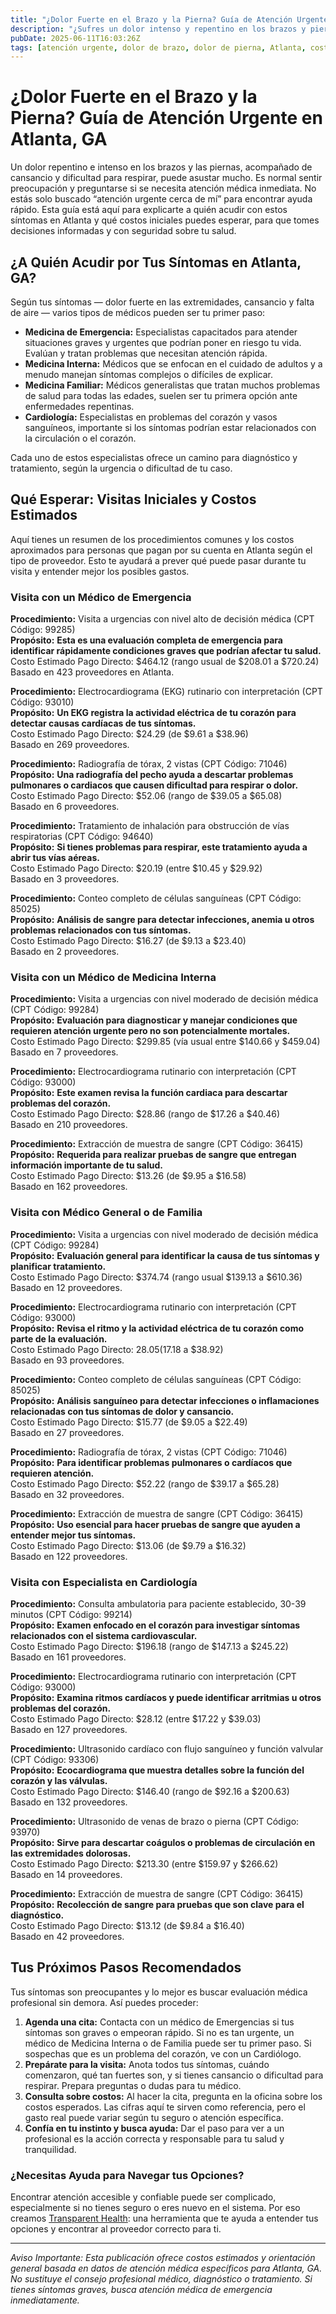 ```yaml
---
title: "¿Dolor Fuerte en el Brazo y la Pierna? Guía de Atención Urgente en Atlanta, GA"
description: "¿Sufres un dolor intenso y repentino en los brazos y piernas acompañado de cansancio en Atlanta? Aprende a quién acudir y conoce los costos iniciales cerca de ti."
pubDate: 2025-06-11T16:03:26Z
tags: [atención urgente, dolor de brazo, dolor de pierna, Atlanta, costos de salud, consejos médicos]
---
```


# ¿Dolor Fuerte en el Brazo y la Pierna? Guía de Atención Urgente en Atlanta, GA

Un dolor repentino e intenso en los brazos y las piernas, acompañado de cansancio y dificultad para respirar, puede asustar mucho. Es normal sentir preocupación y preguntarse si se necesita atención médica inmediata. No estás solo buscado “atención urgente cerca de mí” para encontrar ayuda rápido. Esta guía está aquí para explicarte a quién acudir con estos síntomas en Atlanta y qué costos iniciales puedes esperar, para que tomes decisiones informadas y con seguridad sobre tu salud.

## ¿A Quién Acudir por Tus Síntomas en Atlanta, GA?

Según tus síntomas — dolor fuerte en las extremidades, cansancio y falta de aire — varios tipos de médicos pueden ser tu primer paso:

- **Medicina de Emergencia:** Especialistas capacitados para atender situaciones graves y urgentes que podrían poner en riesgo tu vida. Evalúan y tratan problemas que necesitan atención rápida.
- **Medicina Interna:** Médicos que se enfocan en el cuidado de adultos y a menudo manejan síntomas complejos o difíciles de explicar.
- **Medicina Familiar:** Médicos generalistas que tratan muchos problemas de salud para todas las edades, suelen ser tu primera opción ante enfermedades repentinas.
- **Cardiología:** Especialistas en problemas del corazón y vasos sanguíneos, importante si los síntomas podrían estar relacionados con la circulación o el corazón.

Cada uno de estos especialistas ofrece un camino para diagnóstico y tratamiento, según la urgencia o dificultad de tu caso.

## Qué Esperar: Visitas Iniciales y Costos Estimados

Aquí tienes un resumen de los procedimientos comunes y los costos aproximados para personas que pagan por su cuenta en Atlanta según el tipo de proveedor. Esto te ayudará a prever qué puede pasar durante tu visita y entender mejor los posibles gastos.

### Visita con un Médico de Emergencia

**Procedimiento:** Visita a urgencias con nivel alto de decisión médica (CPT Código: 99285)  
**Propósito:** **Esta es una evaluación completa de emergencia para identificar rápidamente condiciones graves que podrían afectar tu salud.**  
Costo Estimado Pago Directo: $464.12 (rango usual de $208.01 a $720.24)  
Basado en 423 proveedores en Atlanta.

**Procedimiento:** Electrocardiograma (EKG) rutinario con interpretación (CPT Código: 93010)  
**Propósito:** **Un EKG registra la actividad eléctrica de tu corazón para detectar causas cardíacas de tus síntomas.**  
Costo Estimado Pago Directo: $24.29 (de $9.61 a $38.96)  
Basado en 269 proveedores.

**Procedimiento:** Radiografía de tórax, 2 vistas (CPT Código: 71046)  
**Propósito:** **Una radiografía del pecho ayuda a descartar problemas pulmonares o cardiacos que causen dificultad para respirar o dolor.**  
Costo Estimado Pago Directo: $52.06 (rango de $39.05 a $65.08)  
Basado en 6 proveedores.

**Procedimiento:** Tratamiento de inhalación para obstrucción de vías respiratorias (CPT Código: 94640)  
**Propósito:** **Si tienes problemas para respirar, este tratamiento ayuda a abrir tus vías aéreas.**  
Costo Estimado Pago Directo: $20.19 (entre $10.45 y $29.92)  
Basado en 3 proveedores.

**Procedimiento:** Conteo completo de células sanguíneas (CPT Código: 85025)  
**Propósito:** **Análisis de sangre para detectar infecciones, anemia u otros problemas relacionados con tus síntomas.**  
Costo Estimado Pago Directo: $16.27 (de $9.13 a $23.40)  
Basado en 2 proveedores.

### Visita con un Médico de Medicina Interna

**Procedimiento:** Visita a urgencias con nivel moderado de decisión médica (CPT Código: 99284)  
**Propósito:** **Evaluación para diagnosticar y manejar condiciones que requieren atención urgente pero no son potencialmente mortales.**  
Costo Estimado Pago Directo: $299.85 (vía usual entre $140.66 y $459.04)  
Basado en 7 proveedores.

**Procedimiento:** Electrocardiograma rutinario con interpretación (CPT Código: 93000)  
**Propósito:** **Este examen revisa la función cardiaca para descartar problemas del corazón.**  
Costo Estimado Pago Directo: $28.86 (rango de $17.26 a $40.46)  
Basado en 210 proveedores.

**Procedimiento:** Extracción de muestra de sangre (CPT Código: 36415)  
**Propósito:** **Requerida para realizar pruebas de sangre que entregan información importante de tu salud.**  
Costo Estimado Pago Directo: $13.26 (de $9.95 a $16.58)  
Basado en 162 proveedores.

### Visita con Médico General o de Familia

**Procedimiento:** Visita a urgencias con nivel moderado de decisión médica (CPT Código: 99284)  
**Propósito:** **Evaluación general para identificar la causa de tus síntomas y planificar tratamiento.**  
Costo Estimado Pago Directo: $374.74 (rango usual $139.13 a $610.36)  
Basado en 12 proveedores.

**Procedimiento:** Electrocardiograma rutinario con interpretación (CPT Código: 93000)  
**Propósito:** **Revisa el ritmo y la actividad eléctrica de tu corazón como parte de la evaluación.**  
Costo Estimado Pago Directo: $28.05 ($17.18 a $38.92)  
Basado en 93 proveedores.

**Procedimiento:** Conteo completo de células sanguíneas (CPT Código: 85025)  
**Propósito:** **Análisis sanguíneo para detectar infecciones o inflamaciones relacionadas con tus síntomas de dolor y cansancio.**  
Costo Estimado Pago Directo: $15.77 (de $9.05 a $22.49)  
Basado en 27 proveedores.

**Procedimiento:** Radiografía de tórax, 2 vistas (CPT Código: 71046)  
**Propósito:** **Para identificar problemas pulmonares o cardíacos que requieren atención.**  
Costo Estimado Pago Directo: $52.22 (rango de $39.17 a $65.28)  
Basado en 32 proveedores.

**Procedimiento:** Extracción de muestra de sangre (CPT Código: 36415)  
**Propósito:** **Uso esencial para hacer pruebas de sangre que ayuden a entender mejor tus síntomas.**  
Costo Estimado Pago Directo: $13.06 (de $9.79 a $16.32)  
Basado en 122 proveedores.

### Visita con Especialista en Cardiología

**Procedimiento:** Consulta ambulatoria para paciente establecido, 30-39 minutos (CPT Código: 99214)  
**Propósito:** **Examen enfocado en el corazón para investigar síntomas relacionados con el sistema cardiovascular.**  
Costo Estimado Pago Directo: $196.18 (rango de $147.13 a $245.22)  
Basado en 161 proveedores.

**Procedimiento:** Electrocardiograma rutinario con interpretación (CPT Código: 93000)  
**Propósito:** **Examina ritmos cardíacos y puede identificar arritmias u otros problemas del corazón.**  
Costo Estimado Pago Directo: $28.12 (entre $17.22 y $39.03)  
Basado en 127 proveedores.

**Procedimiento:** Ultrasonido cardíaco con flujo sanguíneo y función valvular (CPT Código: 93306)  
**Propósito:** **Ecocardiograma que muestra detalles sobre la función del corazón y las válvulas.**  
Costo Estimado Pago Directo: $146.40 (rango de $92.16 a $200.63)  
Basado en 132 proveedores.

**Procedimiento:** Ultrasonido de venas de brazo o pierna (CPT Código: 93970)  
**Propósito:** **Sirve para descartar coágulos o problemas de circulación en las extremidades dolorosas.**  
Costo Estimado Pago Directo: $213.30 (entre $159.97 y $266.62)  
Basado en 14 proveedores.

**Procedimiento:** Extracción de muestra de sangre (CPT Código: 36415)  
**Propósito:** **Recolección de sangre para pruebas que son clave para el diagnóstico.**  
Costo Estimado Pago Directo: $13.12 (de $9.84 a $16.40)  
Basado en 42 proveedores.

## Tus Próximos Pasos Recomendados

Tus síntomas son preocupantes y lo mejor es buscar evaluación médica profesional sin demora. Así puedes proceder:

1. **Agenda una cita:** Contacta con un médico de Emergencias si tus síntomas son graves o empeoran rápido. Si no es tan urgente, un médico de Medicina Interna o de Familia puede ser tu primer paso. Si sospechas que es un problema del corazón, ve con un Cardiólogo.
2. **Prepárate para la visita:** Anota todos tus síntomas, cuándo comenzaron, qué tan fuertes son, y si tienes cansancio o dificultad para respirar. Prepara preguntas o dudas para tu médico.
3. **Consulta sobre costos:** Al hacer la cita, pregunta en la oficina sobre los costos esperados. Las cifras aquí te sirven como referencia, pero el gasto real puede variar según tu seguro o atención específica.
4. **Confía en tu instinto y busca ayuda:** Dar el paso para ver a un profesional es la acción correcta y responsable para tu salud y tranquilidad.

### ¿Necesitas Ayuda para Navegar tus Opciones?

Encontrar atención accesible y confiable puede ser complicado, especialmente si no tienes seguro o eres nuevo en el sistema. Por eso creamos [Transparent Health](https://transparenthealth.ai): una herramienta que te ayuda a entender tus opciones y encontrar al proveedor correcto para ti.

---

*Aviso Importante: Esta publicación ofrece costos estimados y orientación general basada en datos de atención médica específicos para Atlanta, GA. No sustituye el consejo profesional médico, diagnóstico o tratamiento. Si tienes síntomas graves, busca atención médica de emergencia inmediatamente.*